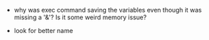 - why was exec command saving the variables even though it was missing a '&'? Is it some weird memory issue?

- look for better name